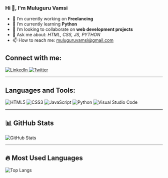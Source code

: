 ### Hi 👋, I'm Muluguru Vamsi

- 🔭 I’m currently working on **Freelancing**
- 🌱 I’m currently learning **Python**
- 🤝 I’m looking to collaborate on **web development projects**
- 💬 Ask me about: *HTML, CSS, JS, PYTHON*
- 📫 How to reach me:  muluguruvamsi@gmail.com

## Connect with me:

<p align="left">
  <a href="www.linkedin.com/in/muluguru-vamsi-82bb112b7" target="_blank">
    <img src="https://img.shields.io/badge/LinkedIn-0A66C2?style=for-the-badge&logo=linkedin&logoColor=white" alt="LinkedIn"/>
  </a>
  <a href="https://x.com/MuluguruVamsi?t=vVv32RpC79Uva0MQu_mjmQ&s=08 " target="_blank">
    <img src="https://img.shields.io/badge/Twitter-1DA1F2?style=for-the-badge&logo=twitter&logoColor=white" alt="Twitter"/>
  </a>
</p>

---

## Languages and Tools:

<p align="left">
  <img src="https://img.icons8.com/color/48/000000/html-5.png" title="HTML5"/>
  <img src="https://img.icons8.com/color/48/000000/css3.png" title="CSS3"/>
  <img src="https://img.icons8.com/color/48/000000/javascript--v1.png" title="JavaScript"/>
  <img src="https://img.icons8.com/color/48/000000/python--v1.png" title="Python"/>
  <img src="https://img.icons8.com/fluent/48/000000/visual-studio-code-2019.png" title="Visual Studio Code"/>
</p>

---

## 📊 GitHub Stats

![GitHub Stats](https://github-readme-stats.vercel.app/api?username=Vamsi-2005&show_icons=true&theme=radical)

---

## 🔥 Most Used Languages

![Top Langs](https://github-readme-stats.vercel.app/api/top-langs/?username=Vamsi-2005&layout=compact&theme=radical)




